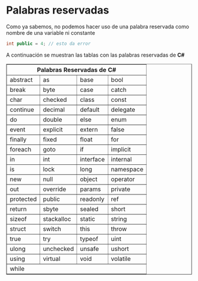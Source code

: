 # Palabras reservadas

Como ya sabemos, no podemos hacer uso de una palabra reservada como nombre de una variable ni constante

```csharp
int public = 4; // esto da error
```

A continuación se muestran las tablas con las palabras reservadas de **C#**

<table border="1">
    <thead>
        <tr>
            <th colspan="4">Palabras Reservadas de C#</th>
        </tr>
    </thead>
    <tbody>
        <tr>
            <td>abstract</td>
            <td>as</td>
            <td>base</td>
            <td>bool</td>
        </tr>
        <tr>
            <td>break</td>
            <td>byte</td>
            <td>case</td>
            <td>catch</td>
        </tr>
        <tr>
            <td>char</td>
            <td>checked</td>
            <td>class</td>
            <td>const</td>
        </tr>
        <tr>
            <td>continue</td>
            <td>decimal</td>
            <td>default</td>
            <td>delegate</td>
        </tr>
        <tr>
            <td>do</td>
            <td>double</td>
            <td>else</td>
            <td>enum</td>
        </tr>
        <tr>
            <td>event</td>
            <td>explicit</td>
            <td>extern</td>
            <td>false</td>
        </tr>
        <tr>
            <td>finally</td>
            <td>fixed</td>
            <td>float</td>
            <td>for</td>
        </tr>
        <tr>
            <td>foreach</td>
            <td>goto</td>
            <td>if</td>
            <td>implicit</td>
        </tr>
        <tr>
            <td>in</td>
            <td>int</td>
            <td>interface</td>
            <td>internal</td>
        </tr>
        <tr>
            <td>is</td>
            <td>lock</td>
            <td>long</td>
            <td>namespace</td>
        </tr>
        <tr>
            <td>new</td>
            <td>null</td>
            <td>object</td>
            <td>operator</td>
        </tr>
        <tr>
            <td>out</td>
            <td>override</td>
            <td>params</td>
            <td>private</td>
        </tr>
        <tr>
            <td>protected</td>
            <td>public</td>
            <td>readonly</td>
            <td>ref</td>
        </tr>
        <tr>
            <td>return</td>
            <td>sbyte</td>
            <td>sealed</td>
            <td>short</td>
        </tr>
        <tr>
            <td>sizeof</td>
            <td>stackalloc</td>
            <td>static</td>
            <td>string</td>
        </tr>
        <tr>
            <td>struct</td>
            <td>switch</td>
            <td>this</td>
            <td>throw</td>
        </tr>
        <tr>
            <td>true</td>
            <td>try</td>
            <td>typeof</td>
            <td>uint</td>
        </tr>
        <tr>
            <td>ulong</td>
            <td>unchecked</td>
            <td>unsafe</td>
            <td>ushort</td>
        </tr>
        <tr>
            <td>using</td>
            <td>virtual</td>
            <td>void</td>
            <td>volatile</td>
        </tr>
        <tr>
            <td colspan="4">while</td>
        </tr>
    </tbody>
</table>